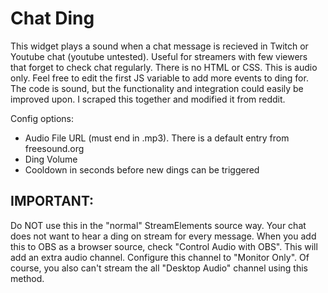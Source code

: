 # Chat Ding
This widget plays a sound when a chat message is recieved in Twitch or Youtube chat (youtube untested).  Useful for streamers with few viewers that forget to check chat regularly.  There is no HTML or CSS.  This is audio only.  Feel free to edit the first JS variable to add more events to ding for.  The code is sound, but the functionality and integration could easily be improved upon.  I scraped this together and modified it from reddit.

Config options:
* Audio File URL (must end in .mp3).  There is a default entry from freesound.org
* Ding Volume
* Cooldown in seconds before new dings can be triggered

## IMPORTANT:
Do NOT use this in the "normal" StreamElements source way.  Your chat does not want to hear a ding on stream for every message.  When you add this to OBS as a browser source, check "Control Audio with OBS".  This will add an extra audio channel.  Configure this channel to "Monitor Only".  Of course, you also can't stream the all "Desktop Audio" channel using this method.
